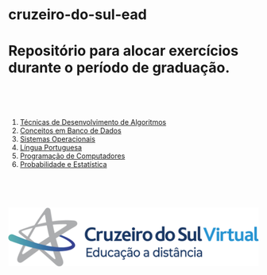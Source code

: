 # cruzeiro-do-sul-ead
 
 # Repositório para alocar exercícios durante o período de graduação.
<br>
<br>
<br>

1. [Técnicas de Desenvolvimento de Algoritmos](https://github.com/frankgsilva/cruzeiro-do-sul-ead/)
2. [Conceitos em Banco de Dados](https://github.com/frankgsilva/cruzeiro-do-sul-ead/)
3. [Sistemas Operacionais](https://github.com/frankgsilva/cruzeiro-do-sul-ead/)
4. [Língua Portuguesa](https://github.com/frankgsilva/cruzeiro-do-sul-ead/)
5. [Programação de Computadores](https://github.com/frankgsilva/cruzeiro-do-sul-ead/)
6. [Probabilidade e Estatística](https://github.com/frankgsilva/cruzeiro-do-sul-ead/)

<br>
<br>
<br>

![Cruzeiro do Sul](https://github.com/frankgsilva/cruzeiro-do-sul-ead/blob/main/images/crzsulead.png "cruzeiro-do-sul")

